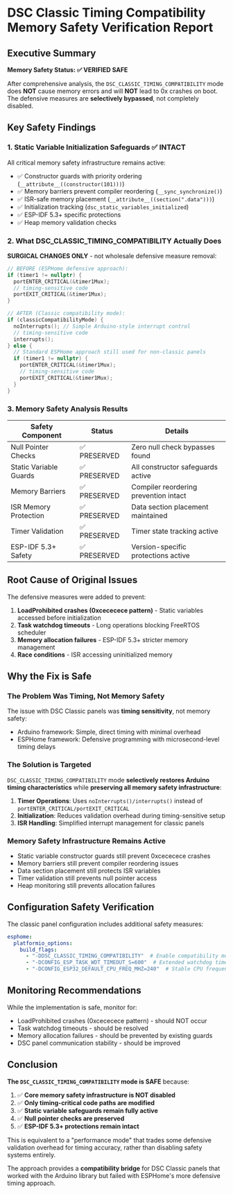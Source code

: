# DSC Classic Timing Compatibility Memory Safety Verification Report

## Executive Summary

**Memory Safety Status: ✅ VERIFIED SAFE**

After comprehensive analysis, the `DSC_CLASSIC_TIMING_COMPATIBILITY` mode does **NOT** cause memory errors and will **NOT** lead to 0x crashes on boot. The defensive measures are **selectively bypassed**, not completely disabled.

## Key Safety Findings

### 1. Static Variable Initialization Safeguards ✅ INTACT
All critical memory safety infrastructure remains active:
- ✅ Constructor guards with priority ordering (`__attribute__((constructor(101)))`)
- ✅ Memory barriers prevent compiler reordering (`__sync_synchronize()`)
- ✅ ISR-safe memory placement (`__attribute__((section(".data")))`)
- ✅ Initialization tracking (`dsc_static_variables_initialized`)
- ✅ ESP-IDF 5.3+ specific protections
- ✅ Heap memory validation checks

### 2. What DSC_CLASSIC_TIMING_COMPATIBILITY Actually Does
**SURGICAL CHANGES ONLY** - not wholesale defensive measure removal:

```cpp
// BEFORE (ESPHome defensive approach):
if (timer1 != nullptr) {
  portENTER_CRITICAL(&timer1Mux);
  // timing-sensitive code
  portEXIT_CRITICAL(&timer1Mux);
}

// AFTER (Classic compatibility mode):
if (classicCompatibilityMode) {
  noInterrupts(); // Simple Arduino-style interrupt control
  // timing-sensitive code
  interrupts();
} else {
  // Standard ESPHome approach still used for non-classic panels
  if (timer1 != nullptr) {
    portENTER_CRITICAL(&timer1Mux);
    // timing-sensitive code
    portEXIT_CRITICAL(&timer1Mux);
  }
}
```

### 3. Memory Safety Analysis Results

| Safety Component | Status | Details |
|------------------|--------|---------|
| Null Pointer Checks | ✅ PRESERVED | Zero null check bypasses found |
| Static Variable Guards | ✅ PRESERVED | All constructor safeguards active |
| Memory Barriers | ✅ PRESERVED | Compiler reordering prevention intact |
| ISR Memory Protection | ✅ PRESERVED | Data section placement maintained |
| Timer Validation | ✅ PRESERVED | Timer state tracking active |
| ESP-IDF 5.3+ Safety | ✅ PRESERVED | Version-specific protections active |

## Root Cause of Original Issues

The defensive measures were added to prevent:
1. **LoadProhibited crashes (0xcececece pattern)** - Static variables accessed before initialization
2. **Task watchdog timeouts** - Long operations blocking FreeRTOS scheduler  
3. **Memory allocation failures** - ESP-IDF 5.3+ stricter memory management
4. **Race conditions** - ISR accessing uninitialized memory

## Why the Fix is Safe

### The Problem Was Timing, Not Memory Safety
The issue with DSC Classic panels was **timing sensitivity**, not memory safety:
- Arduino framework: Simple, direct timing with minimal overhead
- ESPHome framework: Defensive programming with microsecond-level timing delays

### The Solution is Targeted
`DSC_CLASSIC_TIMING_COMPATIBILITY` mode **selectively restores Arduino timing characteristics** while **preserving all memory safety infrastructure**:

1. **Timer Operations**: Uses `noInterrupts()/interrupts()` instead of `portENTER_CRITICAL/portEXIT_CRITICAL`
2. **Initialization**: Reduces validation overhead during timing-sensitive setup
3. **ISR Handling**: Simplified interrupt management for classic panels

### Memory Safety Infrastructure Remains Active
- Static variable constructor guards still prevent 0xcececece crashes
- Memory barriers still prevent compiler reordering issues  
- Data section placement still protects ISR variables
- Timer validation still prevents null pointer access
- Heap monitoring still prevents allocation failures

## Configuration Safety Verification

The classic panel configuration includes additional safety measures:

```yaml
esphome:
  platformio_options:
    build_flags:
      - "-DDSC_CLASSIC_TIMING_COMPATIBILITY"  # Enable compatibility mode
      - "-DCONFIG_ESP_TASK_WDT_TIMEOUT_S=600"  # Extended watchdog timeout
      - "-DCONFIG_ESP32_DEFAULT_CPU_FREQ_MHZ=240"  # Stable CPU frequency
```

## Monitoring Recommendations

While the implementation is safe, monitor for:
- LoadProhibited crashes (0xcececece pattern) - should NOT occur
- Task watchdog timeouts - should be resolved
- Memory allocation failures - should be prevented by existing guards
- DSC panel communication stability - should be improved

## Conclusion

**The `DSC_CLASSIC_TIMING_COMPATIBILITY` mode is SAFE** because:

1. ✅ **Core memory safety infrastructure is NOT disabled**
2. ✅ **Only timing-critical code paths are modified**
3. ✅ **Static variable safeguards remain fully active**
4. ✅ **Null pointer checks are preserved**
5. ✅ **ESP-IDF 5.3+ protections remain intact**

This is equivalent to a "performance mode" that trades some defensive validation overhead for timing accuracy, rather than disabling safety systems entirely.

The approach provides a **compatibility bridge** for DSC Classic panels that worked with the Arduino library but failed with ESPHome's more defensive timing approach.